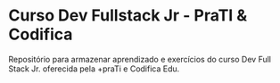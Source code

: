 # Curso Dev Fullstack Jr - PraTI & Codifica
Repositório para armazenar aprendizado e exercícios do curso Dev Full Stack Jr. oferecida pela +praTi e Codifica Edu.
